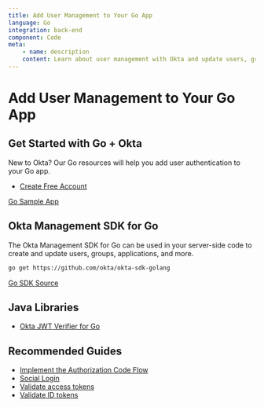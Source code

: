 ```yaml
---
title: Add User Management to Your Go App
language: Go
integration: back-end
component: Code
meta:
	- name: description
	content: Learn about user management with Okta and update users, groups, and applications with the Okta Management SDK for Go. 
---
```


# <i class='icon-48 docsPage code-go'></i> Add User Management to Your Go App

## Get Started with Go + Okta

New to Okta? Our Go resources will help you add user authentication to your Go app.

<ul class='language-ctas'>
	<li>
		<a href='https://developer.okta.com/signup/' class='Button--red' data-proofer-ignore>
			<span>Create Free Account</span>
		</a>
	</li>
</ul>

<a href='https://github.com/okta/samples-golang'>
	<span class='fa fa-github'></span> <span>Go Sample App</span>
</a>

## Okta Management SDK for Go

The Okta Management SDK for Go can be used in your server-side code to create and update users, groups, applications, and more.

```bash
go get https://github.com/okta/okta-sdk-golang
```

<a href='https://github.com/okta/okta-sdk-golang'>
	<span class='fa fa-github'></span> <span>Go SDK Source</span>
</a>

## Java Libraries

<ul class="language-libraries">
	<li>
		<i class='fa fa-github'></i>
		<a href="https://github.com/okta/okta-jwt-verifier-golang">
			<span>Okta JWT Verifier for Go</span>
		</a>
	</li>
</ul>

## Recommended Guides


- [Implement the Authorization Code Flow](/docs/guides/implement-auth-code/)
- [Social Login](/docs/concepts/social-login/)
- [Validate access tokens](/docs/guides/validate-access-tokens)
- [Validate ID tokens](/docs/guides/validate-id-tokens)

